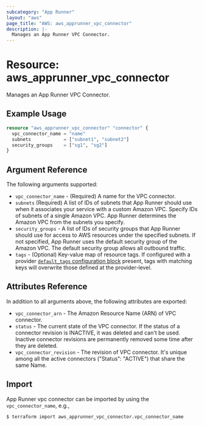 ```yaml
---
subcategory: "App Runner"
layout: "aws"
page_title: "AWS: aws_apprunner_vpc_connector"
description: |-
  Manages an App Runner VPC Connector.
---
```


# Resource: aws_apprunner_vpc_connector

Manages an App Runner VPC Connector.

## Example Usage

```terraform
resource "aws_apprunner_vpc_connector" "connector" {
  vpc_connector_name = "name"
  subnets            = ["subnet1", "subnet2"]
  security_groups    = ["sg1", "sg2"]
}
```

## Argument Reference

The following arguments supported:

* `vpc_connector_name` - (Required) A name for the VPC connector.
* `subnets` (Required) A list of IDs of subnets that App Runner should use when it associates your service with a custom Amazon VPC. Specify IDs of subnets of a single Amazon VPC. App Runner determines the Amazon VPC from the subnets you specify.
* `security_groups` - A list of IDs of security groups that App Runner should use for access to AWS resources under the specified subnets. If not specified, App Runner uses the default security group of the Amazon VPC. The default security group allows all outbound traffic.
* `tags` - (Optional) Key-value map of resource tags. If configured with a provider [`default_tags` configuration block](/docs/providers/aws/index.html#default_tags-configuration-block) present, tags with matching keys will overwrite those defined at the provider-level.

## Attributes Reference

In addition to all arguments above, the following attributes are exported:

* `vpc_connector_arn` - The Amazon Resource Name (ARN) of VPC connector.
* `status` - The current state of the VPC connector. If the status of a connector revision is INACTIVE, it was deleted and can't be used. Inactive connector revisions are permanently removed some time after they are deleted.
* `vpc_connector_revision` - The revision of VPC connector. It's unique among all the active connectors ("Status": "ACTIVE") that share the same Name.

## Import

App Runner vpc connector can be imported by using the `vpc_connector_name`, e.g.,

```
$ terraform import aws_apprunner_vpc_connector.vpc_connector_name 
```
